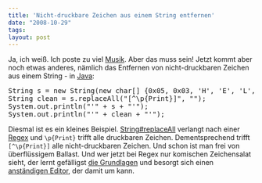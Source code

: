 ```yaml
---
title: 'Nicht-druckbare Zeichen aus einem String entfernen'
date: "2008-10-29"
tags: 
layout: post
---
```

<p>Ja, ich wei&szlig;. Ich poste zu viel <a href="http://kopis.wordpress.com/category/allgemeines/musik/">Musik</a>. Aber das muss sein!  Jetzt kommt aber noch etwas anderes, n&auml;mlich das Entfernen von nicht-druckbaren Zeichen aus einem String - in <a href="http://java.sun.com/">Java</a>:</p>

<pre class="brush: java">String s = new String(new char[] {0x05, 0x03, 'H', 'E', 'L', 0x10, 'L', 'O'});
String clean = s.replaceAll("[^\p{Print}]", "");
System.out.println("'" + s + "'");
System.out.println("'" + clean + "'");</pre>

<p>Diesmal ist es ein kleines Beispiel. <a href="http://java.sun.com/j2se/1.4.2/docs/api/java/lang/String.html#replaceAll(java.lang.String,%20java.lang.String)">String#replaceAll</a> verlangt nach einer <a href="http://java.sun.com/docs/books/tutorial/essential/regex/">Regex</a> und <code>\p{Print}</code> trifft alle druckbaren Zeichen. Dementsprechend trifft <code>[^\p{Print}]</code> alle nicht-druckbaren Zeichen. Und schon ist man frei von überflüssigem Ballast.  Und wer jetzt bei Regex nur komischen Zeichensalat sieht, der lernt gef&auml;lligst <a href="http://de.wikipedia.org/wiki/Regul%C3%83%C2%A4rer_Ausdruck">die Grundlagen</a> und besorgt sich einen <a href="http://www.vim.org">anst&auml;ndigen Editor</a>, der damit um kann.</p>
